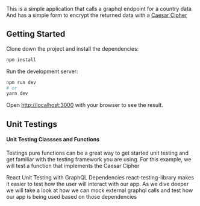 This is a simple application that calls a graphql endpoint for a country data
And has a simple form to encrypt the returned data with a [Caesar Cipher](https://en.wikipedia.org/wiki/Caesar_cipher)

## Getting Started

Clone down the project and install the dependencies:

```bash
npm install
```

Run the development server:

```bash
npm run dev
# or
yarn dev
```

Open [http://localhost:3000](http://localhost:3000) with your browser to see the result.

## Unit Testings
#### Unit Testing Classses and Functions
Testings pure functions can be a great way to get started unit testing and get familiar with the testing framework you are using.
For this example, we will test a function that implements the Caesar Cipher

React Unit Testing with GraphQL Dependencies
react-testing-library makes it easier to test how the user will interact with our app. 
As we dive deeper we will take a look at how we can mock external graphql calls 
and test how our app is being used based on those dependencies





